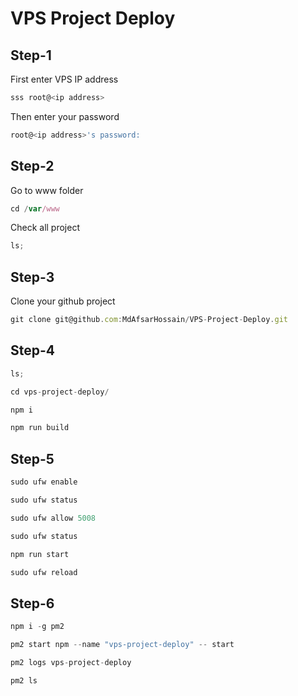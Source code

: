 # VPS Project Deploy

## Step-1

First enter VPS IP address

```js
sss root@<ip address>
```

Then enter your password

```js
root@<ip address>'s password:
```

## Step-2

Go to www folder

```js
cd /var/www
```

Check all project

```js
ls;
```

## Step-3

Clone your github project

```js
git clone git@github.com:MdAfsarHossain/VPS-Project-Deploy.git
```

## Step-4

```js
ls;
```

```js
cd vps-project-deploy/
```

```js
npm i
```

```js
npm run build
```

## Step-5

```js
sudo ufw enable
```

```js
sudo ufw status
```

```js
sudo ufw allow 5008
```

```js
sudo ufw status
```

```js
npm run start
```

```js
sudo ufw reload
```

## Step-6

```js
npm i -g pm2
```

```js
pm2 start npm --name "vps-project-deploy" -- start
```

```js
pm2 logs vps-project-deploy
```

```js
pm2 ls
```
